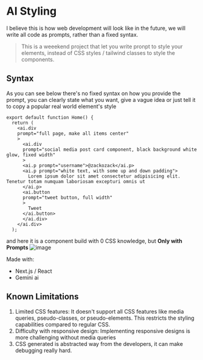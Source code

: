 # AI Styling
I believe this is how web development will look like in the future, we will write all code as prompts, rather than a fixed syntax.

> This is a weeekend project that let you write pronpt to style your elements, instead of CSS styles / tailwind classes to style the components.

## Syntax
As you can see below there's no fixed syntax on how you provide the prompt, you can clearly state what you want, give a vague idea or just tell it to copy a popular real world element's style
```tsx
export default function Home() {
  return (
    <ai.div
    prompt="full page, make all items center"
    >
      <ai.div
      prompt="social media post card component, black background white glow, fixed width"
      >
      <ai.p prompt="username">@zackozack</ai.p>
      <ai.p prompt="white text, with some up and down padding">
        Lorem ipsum dolor sit amet consectetur adipisicing elit. Tenetur totam numquam laboriosam excepturi omnis ut
      </ai.p>
      <ai.button
      prompt="tweet button, full width"
      >
        Tweet
      </ai.button>
      </ai.div>
    </ai.div>
  );
```
and here it is a component build with 0 CSS knowledge, but **Only with Prompts**
![image](https://github.com/user-attachments/assets/31a89bec-4ebd-4211-bf79-7123cab61fad)

Made with:
- Next.js / React
- Gemini ai

## Known Limitations
1. Limited CSS features: It doesn't support all CSS features like media queries, pseudo-classes, or pseudo-elements. This restricts the styling capabilities compared to regular CSS.
2. Difficulty with responsive design: Implementing responsive designs is more challenging without media queries
3. CSS generated is abstracted way from the developers, it can make debugging really hard.


